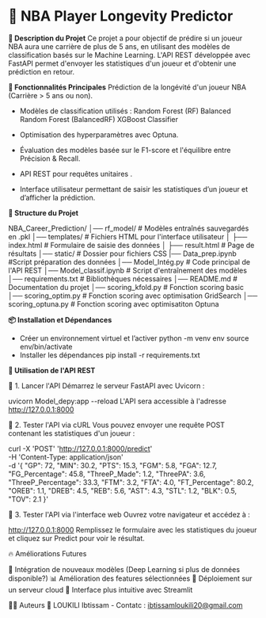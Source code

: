 # 🏀 NBA Player Longevity Predictor

**📌 Description du Projet**
Ce projet a pour objectif de prédire si un joueur NBA aura une carrière de plus de 5 ans, en utilisant des modèles de classification basés sur le Machine Learning. L'API REST développée avec FastAPI permet d'envoyer les statistiques d'un joueur et d'obtenir une prédiction en retour.

**🚀 Fonctionnalités Principales**
Prédiction de la longévité d'un joueur NBA (Carrière > 5 ans ou non).

- Modèles de classification utilisés :
Random Forest (RF)
Balanced Random Forest (BalancedRF)
XGBoost Classifier

- Optimisation des hyperparamètres avec Optuna.
- Évaluation des modèles basée sur le F1-score et l'équilibre entre Précision & Recall.
- API REST pour requêtes unitaires .
- Interface utilisateur permettant de saisir les statistiques d’un joueur et d’afficher la prédiction.


**📂 Structure du Projet**

NBA_Career_Prediction/
│── rf_model/                        # Modèles entraînés sauvegardés en .pkl
│── templates/                     # Fichiers HTML pour l'interface utilisateur
│   ├── index.html                 # Formulaire de saisie des données
│   ├── result.html                 # Page de résultats
│── static/                          # Dossier pour fichiers CSS
|── Data_prep.ipynb                   #Script préparation des données
│── Model_Intég.py                   # Code principal de l'API REST
│── Model_classif.ipynb              # Script d'entraînement des modèles
│── requirements.txt                 # Bibliothèques nécessaires
│── README.md                        # Documentation du projet
│── scoring_kfold.py                 # Fonction scoring basic
│── scoring_optim.py                 # Fonction scoring avec optimisation GridSearch
│── scoring_optuna.py                # Fonction scoring avec optimisatiton Optuna 


**📦 Installation et Dépendances**

- Créer un environnement virtuel et l’activer
python -m venv env
source env/bin/activate  
- Installer les dépendances
pip install -r requirements.txt

**🎯 Utilisation de l'API REST**

📌 1. Lancer l'API
Démarrez le serveur FastAPI avec Uvicorn :

uvicorn Model_depy:app --reload
L'API sera accessible à l'adresse http://127.0.0.1:8000

📌 2. Tester l'API via cURL
Vous pouvez envoyer une requête POST contenant les statistiques d'un joueur :

curl -X 'POST' 'http://127.0.0.1:8000/predict' \
-H 'Content-Type: application/json' \
-d '{
    "GP": 72,
    "MIN": 30.2,
    "PTS": 15.3,
    "FGM": 5.8,
    "FGA": 12.7,
    "FG_Percentage": 45.8,
    "ThreeP_Made": 1.2,
    "ThreePA": 3.6,
    "ThreeP_Percentage": 33.3,
    "FTM": 3.2,
    "FTA": 4.0,
    "FT_Percentage": 80.2,
    "OREB": 1.1,
    "DREB": 4.5,
    "REB": 5.6,
    "AST": 4.3,
    "STL": 1.2,
    "BLK": 0.5,
    "TOV": 2.1
}'

📌 3. Tester l'API via l'interface web
Ouvrez votre navigateur et accédez à :

http://127.0.0.1:8000
Remplissez le formulaire avec les statistiques du joueur et cliquez sur Predict pour voir le résultat.


🔥 Améliorations Futures

📌 Intégration de nouveaux modèles (Deep Learning si plus de données disponible?)
📊 Amélioration des features sélectionnées
🚀 Déploiement sur un serveur cloud
🎨 Interface plus intuitive avec Streamlit

🧑‍💻 Auteurs
👤 LOUKILI Ibtissam - Contatc : ibtissamloukili20@gmail.com



